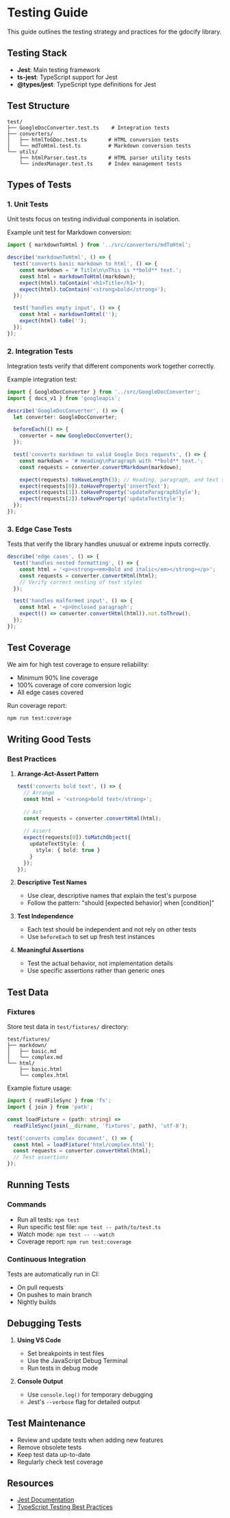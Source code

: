 # Testing Guide

This guide outlines the testing strategy and practices for the gdocify library.

## Testing Stack

- **Jest**: Main testing framework
- **ts-jest**: TypeScript support for Jest
- **@types/jest**: TypeScript type definitions for Jest

## Test Structure

```
test/
├── GoogleDocConverter.test.ts    # Integration tests
├── converters/
│   ├── htmlToGDoc.test.ts       # HTML conversion tests
│   └── mdToHtml.test.ts         # Markdown conversion tests
└── utils/
    ├── htmlParser.test.ts       # HTML parser utility tests
    └── indexManager.test.ts     # Index management tests
```

## Types of Tests

### 1. Unit Tests

Unit tests focus on testing individual components in isolation.

Example unit test for Markdown conversion:

```typescript
import { markdownToHtml } from '../src/converters/mdToHtml';

describe('markdownToHtml', () => {
  test('converts basic markdown to html', () => {
    const markdown = '# Title\n\nThis is **bold** text.';
    const html = markdownToHtml(markdown);
    expect(html).toContain('<h1>Title</h1>');
    expect(html).toContain('<strong>bold</strong>');
  });

  test('handles empty input', () => {
    const html = markdownToHtml('');
    expect(html).toBe('');
  });
});
```

### 2. Integration Tests

Integration tests verify that different components work together correctly.

Example integration test:

```typescript
import { GoogleDocConverter } from '../src/GoogleDocConverter';
import { docs_v1 } from 'googleapis';

describe('GoogleDocConverter', () => {
  let converter: GoogleDocConverter;

  beforeEach(() => {
    converter = new GoogleDocConverter();
  });

  test('converts markdown to valid Google Docs requests', () => {
    const markdown = '# Heading\nParagraph with **bold** text.';
    const requests = converter.convertMarkdown(markdown);

    expect(requests).toHaveLength(3); // Heading, paragraph, and text style
    expect(requests[0]).toHaveProperty('insertText');
    expect(requests[1]).toHaveProperty('updateParagraphStyle');
    expect(requests[2]).toHaveProperty('updateTextStyle');
  });
});
```

### 3. Edge Case Tests

Tests that verify the library handles unusual or extreme inputs correctly.

```typescript
describe('edge cases', () => {
  test('handles nested formatting', () => {
    const html = '<p><strong><em>Bold and italic</em></strong></p>';
    const requests = converter.convertHtml(html);
    // Verify correct nesting of text styles
  });

  test('handles malformed input', () => {
    const html = '<p>Unclosed paragraph';
    expect(() => converter.convertHtml(html)).not.toThrow();
  });
});
```

## Test Coverage

We aim for high test coverage to ensure reliability:

- Minimum 90% line coverage
- 100% coverage of core conversion logic
- All edge cases covered

Run coverage report:
```bash
npm run test:coverage
```

## Writing Good Tests

### Best Practices

1. **Arrange-Act-Assert Pattern**
   ```typescript
   test('converts bold text', () => {
     // Arrange
     const html = '<strong>bold text</strong>';
     
     // Act
     const requests = converter.convertHtml(html);
     
     // Assert
     expect(requests[0]).toMatchObject({
       updateTextStyle: {
         style: { bold: true }
       }
     });
   });
   ```

2. **Descriptive Test Names**
   - Use clear, descriptive names that explain the test's purpose
   - Follow the pattern: "should [expected behavior] when [condition]"

3. **Test Independence**
   - Each test should be independent and not rely on other tests
   - Use `beforeEach` to set up fresh test instances

4. **Meaningful Assertions**
   - Test the actual behavior, not implementation details
   - Use specific assertions rather than generic ones

## Test Data

### Fixtures

Store test data in `test/fixtures/` directory:

```
test/fixtures/
├── markdown/
│   ├── basic.md
│   └── complex.md
└── html/
    ├── basic.html
    └── complex.html
```

Example fixture usage:

```typescript
import { readFileSync } from 'fs';
import { join } from 'path';

const loadFixture = (path: string) => 
  readFileSync(join(__dirname, 'fixtures', path), 'utf-8');

test('converts complex document', () => {
  const html = loadFixture('html/complex.html');
  const requests = converter.convertHtml(html);
  // Test assertions
});
```

## Running Tests

### Commands

- Run all tests: `npm test`
- Run specific test file: `npm test -- path/to/test.ts`
- Watch mode: `npm test -- --watch`
- Coverage report: `npm run test:coverage`

### Continuous Integration

Tests are automatically run in CI:
- On pull requests
- On pushes to main branch
- Nightly builds

## Debugging Tests

1. **Using VS Code**
   - Set breakpoints in test files
   - Use the JavaScript Debug Terminal
   - Run tests in debug mode

2. **Console Output**
   - Use `console.log()` for temporary debugging
   - Jest's `--verbose` flag for detailed output

## Test Maintenance

- Review and update tests when adding new features
- Remove obsolete tests
- Keep test data up-to-date
- Regularly check test coverage

## Resources

- [Jest Documentation](https://jestjs.io/docs/getting-started)
- [TypeScript Testing Best Practices](https://github.com/goldbergyoni/javascript-testing-best-practices)